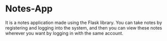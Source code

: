 # Notes-App
It is a notes application made using the Flask library. You can take notes by registering and logging into the system, and then you can view these notes wherever you want by logging in with the same account.

